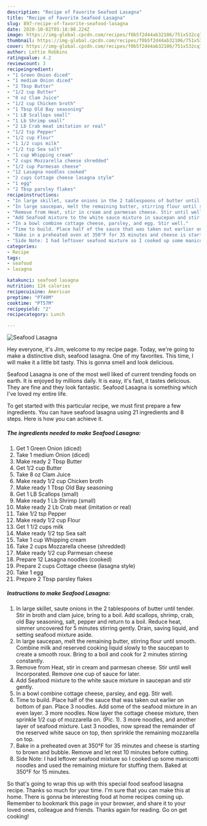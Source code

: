 ```yaml
---
description: "Recipe of Favorite Seafood Lasagna"
title: "Recipe of Favorite Seafood Lasagna"
slug: 897-recipe-of-favorite-seafood-lasagna
date: 2020-10-02T05:18:08.224Z
image: https://img-global.cpcdn.com/recipes/f0b5f2d44ab32106/751x532cq70/seafood-lasagna-recipe-main-photo.jpg
thumbnail: https://img-global.cpcdn.com/recipes/f0b5f2d44ab32106/751x532cq70/seafood-lasagna-recipe-main-photo.jpg
cover: https://img-global.cpcdn.com/recipes/f0b5f2d44ab32106/751x532cq70/seafood-lasagna-recipe-main-photo.jpg
author: Lottie Robbins
ratingvalue: 4.2
reviewcount: 3
recipeingredient:
- "1 Green Onion diced"
- "1 medium Onion diced"
- "2 Tbsp Butter"
- "1/2 cup Butter"
- "8 oz Clam Juice"
- "1/2 cup Chicken broth"
- "1 Tbsp Old Bay seasoning"
- "1 LB Scallops small"
- "1 Lb Shrimp small"
- "2 Lb Crab meat imitation or real"
- "1/2 tsp Pepper"
- "1/2 cup Flour"
- "1 1/2 cups milk"
- "1/2 tsp Sea salt"
- "1 cup Whipping cream"
- "2 cups Mozzarella cheese shredded"
- "1/2 cup Parmesan cheese"
- "12 Lasagna noodles cooked"
- "2 cups Cottage cheese lasagna style"
- "1 egg"
- "2 Tbsp parsley flakes"
recipeinstructions:
- "In large skillet, saute onions in the 2 tablespoons of butter until tender. Stir in broth and clam juice, bring to a boil. Add scallops, shrimp, crab, old Bay seasoning, salt, pepper and return to a boil. Reduce heat, simmer uncovered for 5 minutes stirring gently. Drain, saving liquid, and setting seafood mixture aside."
- "In large saucepan, melt the remaining butter, stirring flour until smooth. Combine milk and reserved cooking liquid slowly to the saucepan to create a smooth roux. Bring to a boil and cook for 2 minutes stirring constantly."
- "Remove from Heat, stir in cream and parmesan cheese. Stir until well Incorporated. Remove one cup of sauce for later."
- "Add Seafood mixture to the white sauce mixture in saucepan and stir gently."
- "In a bowl combine cottage cheese, parsley, and egg. Stir well."
- "Time to build. Place half of the sauce that was taken out earlier on bottom of pan. Place 3 noodles. Add some of the seafood mixture in an even layer. 3 more noodles. Now layer the cottage cheese mixture, then sprinkle 1/2 cup of mozzarella on. (Pic. 1). 3 more noodles, and another layer of seafood mixture. Last 3 noodles, now spread the remainder of the reserved white sauce on top, then sprinkle the remaining mozzarella on top."
- "Bake in a preheated oven at 350°F for 35 minutes and cheese is starting to brown and bubble. Remove and let rest 10 minutes before cutting."
- "Side Note: I had leftover seafood mixture so I cooked up some manicotti noodles and used the remaining mixture for stuffing them. Baked at 350°F for 15 minutes."
categories:
- Recipe
tags:
- seafood
- lasagna

katakunci: seafood lasagna 
nutrition: 124 calories
recipecuisine: American
preptime: "PT40M"
cooktime: "PT57M"
recipeyield: "2"
recipecategory: Lunch

---
```



![Seafood Lasagna](https://img-global.cpcdn.com/recipes/f0b5f2d44ab32106/751x532cq70/seafood-lasagna-recipe-main-photo.jpg)

Hey everyone, it's Jim, welcome to my recipe page. Today, we're going to make a distinctive dish, seafood lasagna. One of my favorites. This time, I will make it a little bit tasty. This is gonna smell and look delicious.

Seafood Lasagna is one of the most well liked of current trending foods on earth. It is enjoyed by millions daily. It is easy, it's fast, it tastes delicious. They are fine and they look fantastic. Seafood Lasagna is something which I've loved my entire life.




To get started with this particular recipe, we must first prepare a few ingredients. You can have seafood lasagna using 21 ingredients and 8 steps. Here is how you can achieve it.

<!--inarticleads1-->

##### The ingredients needed to make Seafood Lasagna:

1. Get 1 Green Onion (diced)
1. Take 1 medium Onion (diced)
1. Make ready 2 Tbsp Butter
1. Get 1/2 cup Butter
1. Take 8 oz Clam Juice
1. Make ready 1/2 cup Chicken broth
1. Make ready 1 Tbsp Old Bay seasoning
1. Get 1 LB Scallops (small)
1. Make ready 1 Lb Shrimp (small)
1. Make ready 2 Lb Crab meat (imitation or real)
1. Take 1/2 tsp Pepper
1. Make ready 1/2 cup Flour
1. Get 1 1/2 cups milk
1. Make ready 1/2 tsp Sea salt
1. Take 1 cup Whipping cream
1. Take 2 cups Mozzarella cheese (shredded)
1. Make ready 1/2 cup Parmesan cheese
1. Prepare 12 Lasagna noodles (cooked)
1. Prepare 2 cups Cottage cheese (lasagna style)
1. Take 1 egg
1. Prepare 2 Tbsp parsley flakes




<!--inarticleads2-->

##### Instructions to make Seafood Lasagna:

1. In large skillet, saute onions in the 2 tablespoons of butter until tender. Stir in broth and clam juice, bring to a boil. Add scallops, shrimp, crab, old Bay seasoning, salt, pepper and return to a boil. Reduce heat, simmer uncovered for 5 minutes stirring gently. Drain, saving liquid, and setting seafood mixture aside.
1. In large saucepan, melt the remaining butter, stirring flour until smooth. Combine milk and reserved cooking liquid slowly to the saucepan to create a smooth roux. Bring to a boil and cook for 2 minutes stirring constantly.
1. Remove from Heat, stir in cream and parmesan cheese. Stir until well Incorporated. Remove one cup of sauce for later.
1. Add Seafood mixture to the white sauce mixture in saucepan and stir gently.
1. In a bowl combine cottage cheese, parsley, and egg. Stir well.
1. Time to build. Place half of the sauce that was taken out earlier on bottom of pan. Place 3 noodles. Add some of the seafood mixture in an even layer. 3 more noodles. Now layer the cottage cheese mixture, then sprinkle 1/2 cup of mozzarella on. (Pic. 1). 3 more noodles, and another layer of seafood mixture. Last 3 noodles, now spread the remainder of the reserved white sauce on top, then sprinkle the remaining mozzarella on top.
1. Bake in a preheated oven at 350°F for 35 minutes and cheese is starting to brown and bubble. Remove and let rest 10 minutes before cutting.
1. Side Note: I had leftover seafood mixture so I cooked up some manicotti noodles and used the remaining mixture for stuffing them. Baked at 350°F for 15 minutes.




So that's going to wrap this up with this special food seafood lasagna recipe. Thanks so much for your time. I'm sure that you can make this at home. There is gonna be interesting food at home recipes coming up. Remember to bookmark this page in your browser, and share it to your loved ones, colleague and friends. Thanks again for reading. Go on get cooking!
